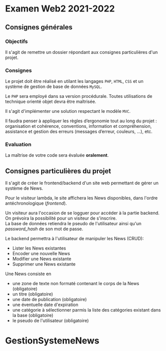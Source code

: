 # Examen Web2 2021-2022

## Consignes générales 

### Objectifs
Il s'agit de remettre un dossier répondant aux consignes particulières d'un projet. 

### Consignes
Le projet doit être réalisé en utilant les langages `PHP`, `HTML`, `CSS` et un système de gestion de base de données `MySQL`. 

Le `PHP` sera employé dans sa version procédurale. Toutes utilisations de technique orienté objet devra être maîtrisée.

Il s'agit d'implémenter une solution respectant le modèle `MVC`.

Il faudra penser à appliquer les règles d’ergonomie tout au long du projet : organisation et cohérence, conventions, information et compréhension, assistance et gestion des erreurs (messages d’erreur, couleurs, …), etc.

### Evaluation
La maîtrise de votre code sera évaluée **oralement**. 

## Consignes particulières du projet
Il s'agit de créer le frontend/backend d'un site web permettant de gérer un système de News.

Pour le visiteur lambda, le site affichera les News disponibles, dans l'ordre antéchronologique (*frontend*).  

Un visiteur aura l'occasion de se logguer pour accéder à la partie backend.  
On prévoira la possibilité pour un visiteur de s'inscrire.  
La base de données retiendra le pseudo de l'utilisateur ainsi qu'un *password_hash* de son mot de passe.

Le backend permettra à l'utilisateur de manipuler les News (CRUD):

- Lister les News existantes
- Encoder une nouvelle News
- Modifier une News existante
- Supprimer une News existante

Une News consiste en
- une zone de texte non formaté contenant le corps de la News (obligatoire)
- un titre (obligatoire)
- une date de publication (obligatoire)
- une éventuelle date d'expiration
- une catégorie à sélectionner parmis la liste des catégories existant dans la base (obligatoire)
- le pseudo de l'utilisateur (obligatoire)

# GestionSystemeNews
